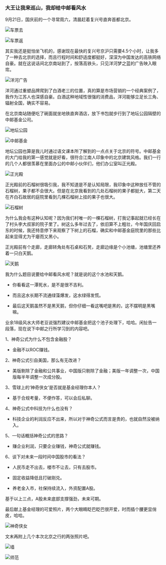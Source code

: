 ### 大王让我来巡山，我却给中邮看风水

9月21日，国庆前的一个寻常周六，清晨赶着复兴号直奔首都北京。

![车票去](../img/visit-postfund-1.jpeg)

![车票返](../img/visit-postfund-2.jpeg)

其实我还是挺怕坐飞机的，感谢现在最快的复兴号京沪只需要4.5个小时，让我多了一种去北京的选择，而且行程时间和舒适度都挺好，深深为中国发达的高铁网络自豪。就在这说话间北京南站到了，按落高铁头，只见洋河梦之蓝的广告映入眼帘。

![洋河广告](../img/visit-postfund-3.jpeg)

洋河通过重塑品牌爬到了白酒老三的位置，真的算是市场营销的一个经典案例了，我作为江苏人也深感自豪。白酒这种地域性很强的消费品，洋河能够立足长三角、辐射全国，确实不容易。

在北京南站随便吃了碗面就坐地铁直奔酒店，放下书包就步行到了地坛公园隔壁的中邮基金公司。

![地坛公园](../img/visit-postfund-4.jpeg)

![中邮基金](../img/visit-postfund-5.jpeg)

地坛公园也算是我儿时通过语文课本所了解到的一点点关于北京的符号。中邮基金的大门给我的第一感觉就是好看，很符合江南人印象中的北京建筑风格。我们一行的几个人都很羡慕在里面办公的中邮小伙伴们，他们办公室叫正光殿。

![正光殿](../img/visit-postfund-6.jpeg)

正光殿前的石榴树很吸引我，我不知道是不是认知局限，我印象中这种放任不管的石榴树，果子都不会很大。但是在北京我看到的几处石榴树的果子都挺大，第二天在齐白石故居的庭院里看到几棵石榴树上挂的果子也很大。

![石榴树](../img/visit-postfund-8.jpeg)

为什么我会有这种认知呢？因为我们村唯一的一棵石榴树，打我记事起就已经长在了村头李大叔家的院子里了。树这么多年过去了，依旧算不上粗壮，今年国庆回启东的时候，我还特意停下来观察了下树上的石榴，确实和中邮基金庭院里的那些比起来显得尤为干瘪而又黑小。

正光殿前有个走廊，走廊转角处有石桌和石凳，走廊边缘是个小池塘，池塘里还养着一只白天鹅。

![天鹅](../img/visit-postfund-7.jpeg)

我为什么题目说要给中邮看风水呢？就是说的这个水池和天鹅。

- 你看看这一潭死水，是不是很不吉利。

- 而且这水长期不流通绿藻爆发，这水绿得发慌。

- 最后这天鹅虽然不是黑天鹅，但你仔细一看这嘴吧是黑的，这不摆明是黑嘴嘛。

业余18级风水大师老豆说强烈建议中邮基金把这个池子处理下，哈哈。闲扯告一段落，现在说下中邮之行所学习到的内容吧。

1、神奇公式为什么不包含金融股？

- 金融不以ROC赚钱。

2、神奇公式引自美国，那么有无改进？

- 美版剔除了金融和公共事业，中国版只剔除了金融；美版一年调整一次，中国版每半年调整一次成分股。

3、雪球上的‘神奇侠女’是否就是基金经理你本人？

- 基于合规考量，不便作答，可以会后私聊。

4、神奇公式中科技为什么也没有？

- 科技企业的利润反应不出来，所以对于神奇公式而言是贵的，也就自然没被纳入。

5、一句话概括神奇公式的思路？

- 赚企业利润，只要企业赚钱，神奇公式就赚钱。

6、谈下对未来一段时间中国股市的看法？

- 人民币走不出去，楼市不让去，只有去股市。

- 固定收益降低且打破刚兑。

- 养老金入市，社保持续流入，外资配置A股。

基于以上三点，A股未来底部支撑强劲，未来可期。

最后献上基金经理的可爱照片，两个大眼睛眨巴眨巴很开爱，时而插个腰更显俏皮，哈哈。

![神奇侠女](../img/visit-postfund-11.jpg)

文末再附上几个本次北京之行的两张照片吧。

![墙](../img/visit-postfund-9.jpeg)

![师范](../img/visit-postfund-10.jpeg)
